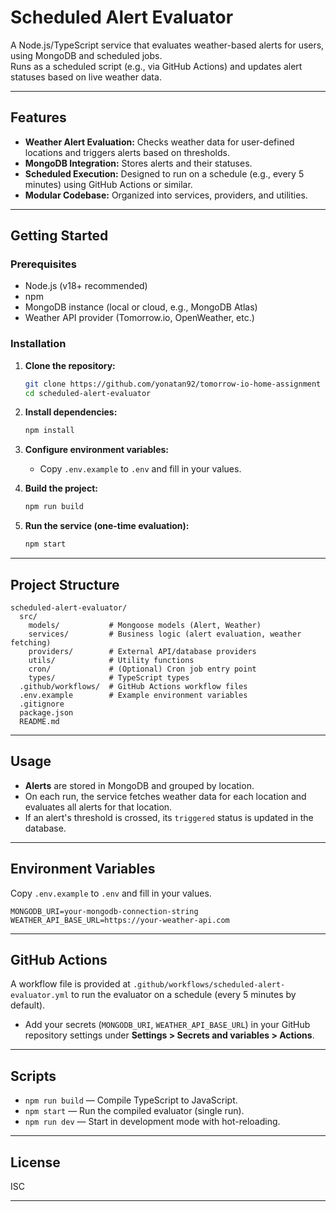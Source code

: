 # Scheduled Alert Evaluator

A Node.js/TypeScript service that evaluates weather-based alerts for users, using MongoDB and scheduled jobs.  
Runs as a scheduled script (e.g., via GitHub Actions) and updates alert statuses based on live weather data.

---

## Features

- **Weather Alert Evaluation:** Checks weather data for user-defined locations and triggers alerts based on thresholds.
- **MongoDB Integration:** Stores alerts and their statuses.
- **Scheduled Execution:** Designed to run on a schedule (e.g., every 5 minutes) using GitHub Actions or similar.
- **Modular Codebase:** Organized into services, providers, and utilities.

---

## Getting Started

### Prerequisites

- Node.js (v18+ recommended)
- npm
- MongoDB instance (local or cloud, e.g., MongoDB Atlas)
- Weather API provider (Tomorrow.io, OpenWeather, etc.)

### Installation

1. **Clone the repository:**

   ```sh
   git clone https://github.com/yonatan92/tomorrow-io-home-assignment
   cd scheduled-alert-evaluator
   ```

2. **Install dependencies:**

   ```sh
   npm install
   ```

3. **Configure environment variables:**

   - Copy `.env.example` to `.env` and fill in your values.

4. **Build the project:**

   ```sh
   npm run build
   ```

5. **Run the service (one-time evaluation):**
   ```sh
   npm start
   ```

---

## Project Structure

```
scheduled-alert-evaluator/
  src/
    models/           # Mongoose models (Alert, Weather)
    services/         # Business logic (alert evaluation, weather fetching)
    providers/        # External API/database providers
    utils/            # Utility functions
    cron/             # (Optional) Cron job entry point
    types/            # TypeScript types
  .github/workflows/  # GitHub Actions workflow files
  .env.example        # Example environment variables
  .gitignore
  package.json
  README.md
```

---

## Usage

- **Alerts** are stored in MongoDB and grouped by location.
- On each run, the service fetches weather data for each location and evaluates all alerts for that location.
- If an alert's threshold is crossed, its `triggered` status is updated in the database.

---

## Environment Variables

Copy `.env.example` to `.env` and fill in your values.

```
MONGODB_URI=your-mongodb-connection-string
WEATHER_API_BASE_URL=https://your-weather-api.com
```

---

## GitHub Actions

A workflow file is provided at `.github/workflows/scheduled-alert-evaluator.yml` to run the evaluator on a schedule (every 5 minutes by default).

- Add your secrets (`MONGODB_URI`, `WEATHER_API_BASE_URL`) in your GitHub repository settings under **Settings > Secrets and variables > Actions**.

---

## Scripts

- `npm run build` — Compile TypeScript to JavaScript.
- `npm start` — Run the compiled evaluator (single run).
- `npm run dev` — Start in development mode with hot-reloading.

---

## License

ISC

---
